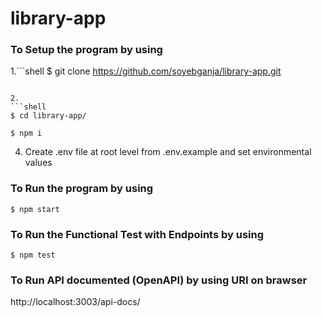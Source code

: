 # library-app

### To Setup the program by using

1.```shell
$ git clone https://github.com/soyebganja/library-app.git
```

2.
```shell
$ cd library-app/
```

```shell
$ npm i
```
4. Create .env file at root level from .env.example and set environmental values

### To Run the program by using

```shell
$ npm start
```

### To Run the Functional Test with Endpoints by using

```shell
$ npm test
```

### To Run API documented (OpenAPI) by using URI on brawser
http://localhost:3003/api-docs/
